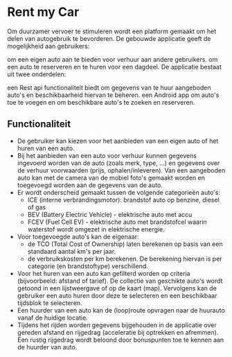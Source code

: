 # Rent my Car

Om duurzamer vervoer te stimuleren wordt een platform gemaakt om het delen van autogebruik te bevorderen. De gebouwde applicatie geeft de mogelijkheid aan gebruikers:

om een eigen auto aan te bieden voor verhuur aan andere gebruikers.
om een auto te reserveren en te huren voor een dagdeel.
De applicatie bestaat uit twee onderdelen:

een Rest api functionaliteit biedt om gegevens van te huur aangeboden auto's en beschikbaarheid hiervan te beheren.
een Android app om auto's toe te voegen en om beschikbare auto's te zoeken en reserveren.

## Functionaliteit

- De gebruiker kan kiezen voor het aanbieden van een eigen auto of het huren van een auto.
- Bij het aanbieden van een auto voor verhuur kunnen gegevens ingevoerd worden van de auto (zoals merk, type, ...) en gegevens over de verhuur voorwaarden (prijs, ophalen/inleveren). Van een aangeboden auto kan met de camera van de mobiel foto's gemaakt worden en toegevoegd worden aan de gegevens van de auto.
- Er wordt onderscheid gemaakt tussen de volgende categorieën auto's:
    - ICE (interne verbrandingsmotor): brandstof auto op benzine, diesel of gas
    - BEV (Battery Electric Vehicle) - elektrische auto met accu
    - FCEV (Fuel Cell EV) - elektrische auto met brandstofcel waarin waterstof wordt omgezet in elektrische energie. 
- Voor toegevoegde auto's kan de eigenaar:
    - de TCO (Total Cost of Ownership) laten berekenen op basis van een standaard aantal km's per jaar.
    - de verbruikskosten per km berekenen. De berekening hiervan is per categorie (en brandstoftype) verschillend. 
- Voor het huren van een auto kan gefilterd worden op criteria (bijvoorbeeld: afstand of tarief). De collectie van geschikte auto's wordt getoond in een lijstweergave of op de         kaart (map). Vervolgens kan de gebruiker een auto huren door deze te selecteren en een beschikbaar tijdsblok te selecteren.
- Een huurder van een auto kan de (loop)route opvragen naar de huurauto vanaf de huidige locatie.
- Tijdens het rijden worden gegevens bijgehouden in de applicatie over gereden afstand en rijgedrag (acceleratie bij optrekken en afremmen). Een rustig rijgedrag wordt beloond         door bonuspunten toe te kennen aan de huurder van auto.

